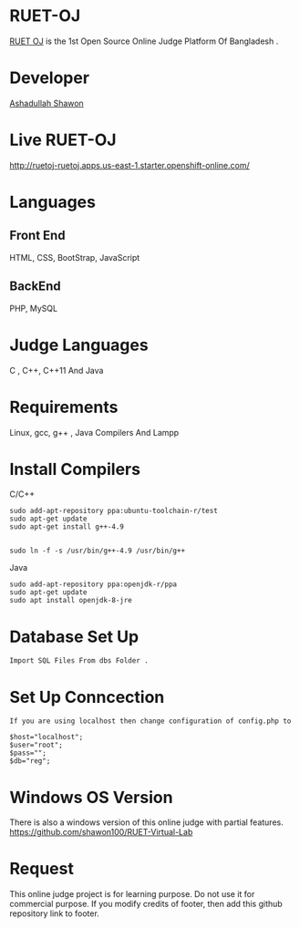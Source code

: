 # RUET-OJ

[RUET OJ](http://ruetoj-ruetoj.apps.us-east-1.starter.openshift-online.com/) is the 1st Open Source Online Judge 
Platform Of Bangladesh .



# Developer

[Ashadullah Shawon](https://www.facebook.com/ashadullah.shawon)


# Live RUET-OJ 

http://ruetoj-ruetoj.apps.us-east-1.starter.openshift-online.com/


# Languages

## Front End

HTML, CSS, BootStrap, JavaScript


## BackEnd 

PHP, MySQL


# Judge Languages
C , C++, C++11 And Java

# Requirements

Linux, gcc, g++ , Java Compilers And Lampp


# Install Compilers

C/C++
```
sudo add-apt-repository ppa:ubuntu-toolchain-r/test
sudo apt-get update
sudo apt-get install g++-4.9


sudo ln -f -s /usr/bin/g++-4.9 /usr/bin/g++

```

Java
```
sudo add-apt-repository ppa:openjdk-r/ppa  
sudo apt-get update   
sudo apt install openjdk-8-jre
```

# Database Set Up
```
Import SQL Files From dbs Folder .

```

# Set Up Conncection
```
If you are using localhost then change configuration of config.php to

$host="localhost";
$user="root";
$pass="";
$db="reg";

```
# Windows OS Version
There is also a windows version of this online judge with partial features. 
https://github.com/shawon100/RUET-Virtual-Lab

# Request
This online judge project is for learning purpose. Do not use it for commercial purpose. If you modify credits of footer, then add this github repository link to footer.
